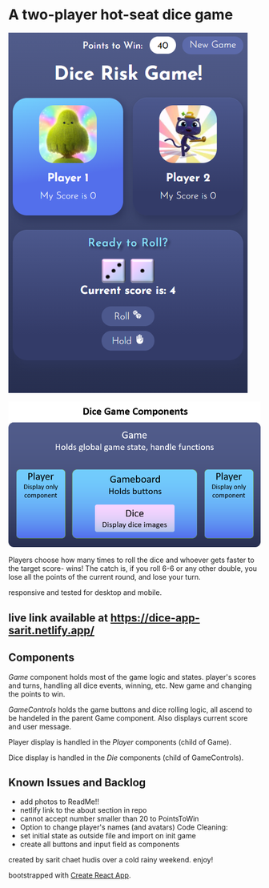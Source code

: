 # A two-player hot-seat dice game

![mobile screenshot](https://github.com/sarit-chaet-hudis/diceapp/blob/main/src/assets/mobile-screenshot.png)

![components structure](https://github.com/sarit-chaet-hudis/diceapp/blob/main/src/assets/components.png)

Players choose how many times to roll the dice and whoever gets faster to the target score- wins!
The catch is, if you roll 6-6 or any other double, you lose all the points of the current round, and lose your turn.

responsive and tested for desktop and mobile.

## live link available at https://dice-app-sarit.netlify.app/

## Components

_Game_ component holds most of the game logic and states.
player's scores and turns, handling all dice events, winning, etc. New game and changing the points to win.

_GameControls_ holds the game buttons and dice rolling logic, all ascend to be handeled in the parent Game component. Also displays current score and user message.

Player display is handled in the _Player_ components (child of Game).

Dice display is handled in the _Die_ components (child of GameControls).

## Known Issues and Backlog

- add photos to ReadMe!!
- netlify link to the about section in repo
- cannot accept number smaller than 20 to PointsToWin
- Option to change player's names (and avatars)
  Code Cleaning:
- set initial state as outside file and import on init game
- create all buttons and input field as components

created by sarit chaet hudis over a cold rainy weekend. enjoy!

bootstrapped with [Create React App](https://github.com/facebook/create-react-app).
